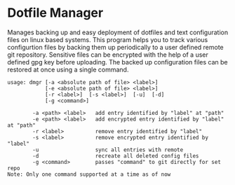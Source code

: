 # Dotfile Manager

Manages backing up and easy deployment of dotfiles and text configuration files on linux based systems. This program helps you to track various configurtion files by backing them up periodically to a user defined remote git repository. Sensitive files can be encrypted with the help of a user defined gpg key before uploading. The backed up configuration files can be restored at once using a single command. 


```  
usage: dmgr [-a <absolute path of file> <label>]
            [-e <absolute path of file> <label>]
            [-r <label>]  [-s <label>]  [-u]  [-d]
            [-g <command>]

        -a <path> <label>   add entry identified by "label" at "path"
        -e <path> <label>   add encrypted entry identified by "label" at "path"
        -r <label>          remove entry identified by "label"
        -s <label>          remove encrypted entry identified by "label"
        -u                  sync all entries with remote
        -d                  recreate all deleted config files
        -g <command>        passes "command" to git directly for set repo
Note: Only one command supported at a time as of now

```
